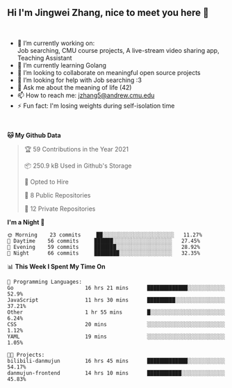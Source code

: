 Hi I'm Jingwei Zhang, nice to meet you here 👋
---
<br>


- 🔭 I’m currently working on: <br>
    Job searching, CMU course projects, A live-stream video sharing app, Teaching Assistant
- 🌱 I’m currently learning Golang
- 👯 I’m looking to collaborate on meaningful open source projects
- 🤔 I’m looking for help with Job searching :3
- 💬 Ask me about the meaning of life (42)
- 📫 How to reach me: jzhang5@andrew.cmu.edu
- ⚡ Fun fact: I'm losing weights during self-isolation time
<br>


<!--START_SECTION:waka-->
**🐱 My Github Data** 

> 🏆 59 Contributions in the Year 2021
 > 
> 📦 250.9 kB Used in Github's Storage 
 > 
> 💼 Opted to Hire
 > 
> 📜 8 Public Repositories 
 > 
> 🔑 12 Private Repositories  
 > 
**I'm a Night 🦉** 

```text
🌞 Morning    23 commits     ██░░░░░░░░░░░░░░░░░░░░░░░   11.27% 
🌆 Daytime    56 commits     ██████░░░░░░░░░░░░░░░░░░░   27.45% 
🌃 Evening    59 commits     ███████░░░░░░░░░░░░░░░░░░   28.92% 
🌙 Night      66 commits     ████████░░░░░░░░░░░░░░░░░   32.35%

```


📊 **This Week I Spent My Time On** 

```text
💬 Programming Languages: 
Go                       16 hrs 21 mins      █████████████░░░░░░░░░░░░   52.9% 
JavaScript               11 hrs 30 mins      █████████░░░░░░░░░░░░░░░░   37.21% 
Other                    1 hr 55 mins        █░░░░░░░░░░░░░░░░░░░░░░░░   6.24% 
CSS                      20 mins             ░░░░░░░░░░░░░░░░░░░░░░░░░   1.12% 
YAML                     19 mins             ░░░░░░░░░░░░░░░░░░░░░░░░░   1.05%

🐱‍💻 Projects: 
bilibili-danmujun        16 hrs 45 mins      █████████████░░░░░░░░░░░░   54.17% 
danmujun-frontend        14 hrs 10 mins      ███████████░░░░░░░░░░░░░░   45.83%

```


<!--END_SECTION:waka-->
